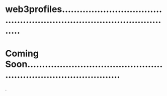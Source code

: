 # web3profiles............................................................................................
# Coming Soon.....................................................................................
.
